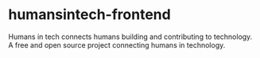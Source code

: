 # humansintech-frontend
Humans in tech connects humans building and contributing to technology. A free and open source project connecting humans in technology.
